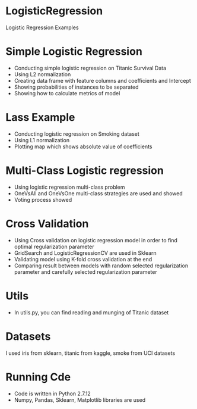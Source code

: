 # LogisticRegression
Logistic Regression Examples

# Simple Logistic Regression
- Conducting simple logistic regression on Titanic Survival Data
- Using L2 normalization
- Creating data frame with feature columns and coefficients and Intercept 
- Showing probabilities of instances to be separated
- Showing how to calculate metrics of model

# Lass Example
- Conducting logistic regression on Smoking dataset
- Using L1 normalization
- Plotting map which shows absolute value of coefficients

# Multi-Class Logistic regression
- Using logistic regression multi-class problem
- OneVsAll and OneVsOne multi-class strategies are used and showed
- Voting process showed

# Cross Validation
- Using Cross validation on logistic regression model in order to find optimal regularization parameter
- GridSearch and LogisticRegressionCV are used in Sklearn
- Validating model using K-fold cross validation at the end
- Comparing result between models with random selected regularization parameter and carefully selected regularization parameter

# Utils
- In utils.py, you can find reading and munging of Titanic dataset

# Datasets
I used iris from sklearn, titanic from kaggle, smoke from UCI datasets

# Running Cde
- Code is written in Python 2.7.12
- Numpy, Pandas, Sklearn, Matplotlib libraries are used
